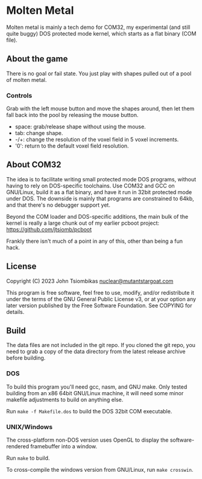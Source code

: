 Molten Metal
============
Molten metal is mainly a tech demo for COM32, my experimental (and still quite
buggy) DOS protected mode kernel, which starts as a flat binary (COM file).

About the game
--------------
There is no goal or fail state. You just play with shapes pulled out of a pool
of molten metal.

### Controls
Grab with the left mouse button and move the shapes around, then let them fall
back into the pool by releasing the mouse button.

  - space: grab/release shape without using the mouse.
  - tab: change shape.
  - -/+: change the resolution of the voxel field in 5 voxel increments.
  - '0': return to the default voxel field resolution.

About COM32
-----------
The idea is to facilitate writing small protected mode DOS programs, without
having to rely on DOS-specific toolchains. Use COM32 and GCC on GNU/Linux, build
it as a flat binary, and have it run in 32bit protected mode under DOS.
The downside is mainly that programs are constrained to 64kb, and that there's
no debugger support yet.

Beyond the COM loader and DOS-specific additions, the main bulk of the kernel is
really a large chunk out of my earlier pcboot project:
https://github.com/jtsiomb/pcboot

Frankly there isn't much of a point in any of this, other than being a fun hack.

License
-------
Copyright (C) 2023 John Tsiombikas <nuclear@mutantstargoat.com>

This program is free software, feel free to use, modify, and/or redistribute it
under the terms of the GNU General Public License v3, or at your option any
later version published by the Free Software Foundation. See COPYING for
details.

Build
-----
The data files are not included in the git repo. If you cloned the git repo, you
need to grab a copy of the data directory from the latest release archive before
building.

### DOS
To build this program you'll need gcc, nasm, and GNU make. Only tested building
from an x86 64bit GNU/Linux machine, it will need some minor makefile
adjustments to build on anything else.

Run `make -f Makefile.dos` to build the DOS 32bit COM executable.

### UNIX/Windows
The cross-platform non-DOS version uses OpenGL to display the software-rendered
framebuffer into a window.

Run `make` to build.

To cross-compile the windows version from GNU/Linux, run `make crosswin`.
